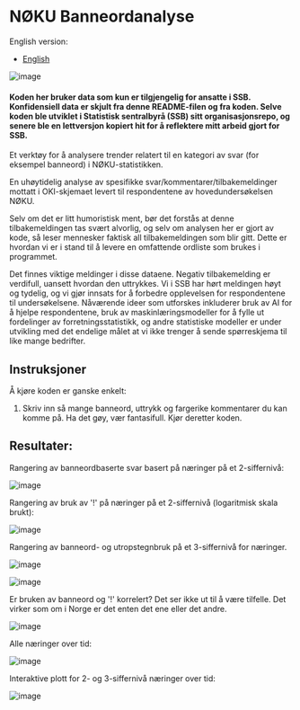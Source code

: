 # NØKU Banneordanalyse

English version:

- [English](README_Banneord.md)

![image](https://github.com/user-attachments/assets/585517da-5de8-44ac-995a-d4316b03c765)

#### Koden her bruker data som kun er tilgjengelig for ansatte i SSB. Konfidensiell data er skjult fra denne README-filen og fra koden. Selve koden ble utviklet i Statistisk sentralbyrå (SSB) sitt organisasjonsrepo, og senere ble en lettversjon kopiert hit for å reflektere mitt arbeid gjort for SSB.

Et verktøy for å analysere trender relatert til en kategori av svar (for eksempel banneord) i NØKU-statistikken.

En uhøytidelig analyse av spesifikke svar/kommentarer/tilbakemeldinger mottatt i OKI-skjemaet levert til respondentene av hovedundersøkelsen NØKU.

Selv om det er litt humoristisk ment, bør det forstås at denne tilbakemeldingen tas svært alvorlig, og selv om analysen her er gjort av kode, så leser mennesker faktisk all tilbakemeldingen som blir gitt. Dette er hvordan vi er i stand til å levere en omfattende ordliste som brukes i programmet.

Det finnes viktige meldinger i disse dataene. Negativ tilbakemelding er verdifull, uansett hvordan den uttrykkes. Vi i SSB har hørt meldingen høyt og tydelig, og vi gjør innsats for å forbedre opplevelsen for respondentene til undersøkelsene. Nåværende ideer som utforskes inkluderer bruk av AI for å hjelpe respondentene, bruk av maskinlæringsmodeller for å fylle ut fordelinger av forretningsstatistikk, og andre statistiske modeller er under utvikling med det endelige målet at vi ikke trenger å sende spørreskjema til like mange bedrifter.

## Instruksjoner

Å kjøre koden er ganske enkelt:

1. Skriv inn så mange banneord, uttrykk og fargerike kommentarer du kan komme på. Ha det gøy, vær fantasifull. Kjør deretter koden.

## Resultater:

Rangering av banneordbaserte svar basert på næringer på et 2-siffernivå:

![image](https://github.com/user-attachments/assets/9dfd7059-f0c2-45e3-a026-34d39ce3e13e)

Rangering av bruk av '!' på næringer på et 2-siffernivå (logaritmisk skala brukt):

![image](https://github.com/user-attachments/assets/c1845926-04b4-415e-a33f-d0bf7e11e3ce)

Rangering av banneord- og utropstegnbruk på et 3-siffernivå for næringer.

![image](https://github.com/user-attachments/assets/6b6871c7-2316-4674-b2a4-7a3d8ed1ea47)

![image](https://github.com/user-attachments/assets/ffb528ab-b879-4bac-86a3-17eb8d80f87c)

Er bruken av banneord og '!' korrelert? Det ser ikke ut til å være tilfelle. Det virker som om i Norge er det enten det ene eller det andre.

![image](https://github.com/user-attachments/assets/9b22ecfc-ee41-466e-8ff1-30377a683154)

Alle næringer over tid:

![image](https://github.com/user-attachments/assets/6a4a8d2c-14b5-46b5-b62e-9758f6352fff)

Interaktive plott for 2- og 3-siffernivå næringer over tid:

![image](https://github.com/user-attachments/assets/b622b33b-21bb-4ac0-b905-b40847bf259e)
